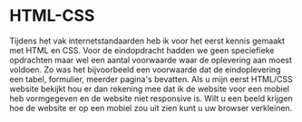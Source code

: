 # HTML-CSS

Tijdens het vak internetstandaarden heb ik voor het eerst kennis gemaakt met HTML en CSS. Voor de eindopdracht hadden we geen speciefieke opdrachten maar wel een aantal voorwaarde waar de oplevering aan moest voldoen. Zo was het bijvoorbeeld een voorwaarde dat de eindoplevering een tabel, formulier, meerder pagina's bevatten. 
Als u mijn eerst HTML/CSS website bekijkt hou er dan rekening mee dat ik de website voor een mobiel heb vormgegeven en de website niet responsive is. Wilt u een beeld krijgen hoe de website er op een mobiel zou uit zien kunt u uw browser verkleinen. 
